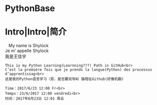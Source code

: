 # PythonBase
Intro|Intro|简介
==
    My name is Shylock<br>
    Je m’ appelle Shylock<br>
    我是王佳宇

    This is my Python Learning(Learnning???) Path in GitHub<br>
    C’est la première fois que je prends la langue(Python) des processus d’apprentissag<br>
    这是我的Python语言学习（恩，是否要双写N）路程在Github(好像机翻)

    Time：2017/6/23 12:00 Fr<br>
    Temps：23/6/2017 12:00 vendredi<br>
    时间：2017年6月23日 12:01 周五



